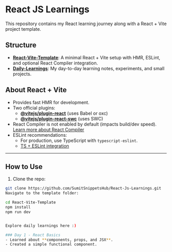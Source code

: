 # React JS Learnings

This repository contains my React learning journey along with a React + Vite project template.

## Structure

- **[React-Vite-Template](React-Vite-Template/README.md)**: A minimal React + Vite setup with HMR, ESLint, and optional React Compiler integration.
- **[Daily-Learnings](Daily-Learnings/README.md)**: My day-to-day learning notes, experiments, and small projects.

## About React + Vite

- Provides fast HMR for development.
- Two official plugins:
  - **[@vitejs/plugin-react](https://github.com/vitejs/vite-plugin-react)** (uses Babel or oxc)
  - **[@vitejs/plugin-react-swc](https://github.com/vitejs/vite-plugin-react-swc)** (uses SWC)
- React Compiler is not enabled by default (impacts build/dev speed).  
  [Learn more about React Compiler](https://react.dev/learn/react-compiler/installation)
- ESLint recommendations:
  - For production, use TypeScript with `typescript-eslint`.
  - [TS + ESLint integration](https://github.com/vitejs/vite/tree/main/packages/create-vite/template-react-ts)

---

## How to Use

1. Clone the repo:

```bash
git clone https://github.com/SumitSnippetsHub/React-Js-Learnings.git
Navigate to the template folder:

cd React-Vite-Template
npm install
npm run dev


Explore daily learnings here :)

### Day 1 - React Basics
- Learned about **components, props, and JSX**.
- Created a simple functional component.
